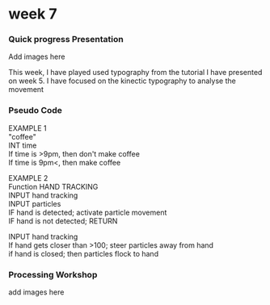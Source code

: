<h1> week 7 </h1> 

<h3> Quick progress Presentation</h3> 

<p>Add images here </p>
<p>This week, I have played used typography from the tutorial I have presented on week 5. I have focused on the kinectic typography to analyse the movement</p>

<h3> Pseudo Code</h3> 
<p>EXAMPLE 1
  <br> "coffee" 
<br> INT time 
<br> If time is >9pm, then don't make coffee 
<br> If time is 9pm<, then make coffee </br></p>

<p>EXAMPLE 2
  <br> Function HAND TRACKING 
<br> INPUT hand tracking 
<br> INPUT particles
<br>IF hand is detected; activate particle movement
<br>IF hand is not detected; RETURN</br> </p>

<p> INPUT hand tracking
<br> If hand gets closer than >100; steer particles away from hand
<br> if hand is closed; then particles flock to hand</br> </p>

<h3> Processing Workshop </h3> 
<p>add images here</p>

